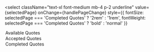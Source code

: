 <select 
  className="text-xl font-medium mb-4 p-2 underline"
  value={selectedPage} 
  onChange={handlePageChange}
  style={{ fontSize: selectedPage === 'Completed Quotes' ? '2rem' : '1rem', fontWeight: selectedPage === 'Completed Quotes' ? 'bold' : 'normal' }}
>
  <option value="Available Quotes">Available Quotes</option>
  <option value="Accepted Quotes">Accepted Quotes</option>
  <option value="Completed Quotes">Completed Quotes</option>
</select>
